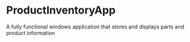 # ProductInventoryApp

A fully functional windows application that stores and displays parts and product information
